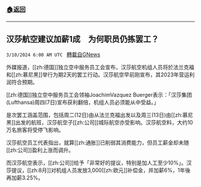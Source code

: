 ###  [:house:返回](README.md)
---


## 汉莎航空建议加薪1成　为何职员仍拣罢工？
`3/10/2024 6:00 AM UTC ` [轉載自GNews](https://gnews.org/articles/2381143)

外媒报道，[[zh:德国]]独立空中服务员工会宣布，汉莎航空机组人员将於法兰克福和[[zh:慕尼黑]]举行为期2天的罢工行动。汉莎航空早前刚宣布，其2023年营运利润符合预期。

[[zh:德国]]独立空中服务员工会领袖JoachimVazquez Buerger表示：「汉莎集团(Lufthansa)周四(7日)宣布获利翻倍，机组人员必须能从中受益。」

是次罢工涵盖范围，包括周二(12日)由从法兰克福出发以及周三(13日)由[[zh:慕尼黑]]出发的航班，汉莎航空子[[zh:公司]]城际航空亦受影响。汉莎航空料，大约10万名旅客将受停飞影响。

汉莎航空员工代表指出，就算[[zh:通胀]]已削弱其消费能力，但员工薪金却未随[[zh:公司]]盈利上涨而调升。

而汉莎航空表示，[[zh:公司]]给予「非常好的提议，特别是加人工至少10%」。汉莎提议，[[zh:8月]]对机组人员发放3,000[[zh:欧元]]补偿金，并加薪6%，1年後再加薪3.25%。
